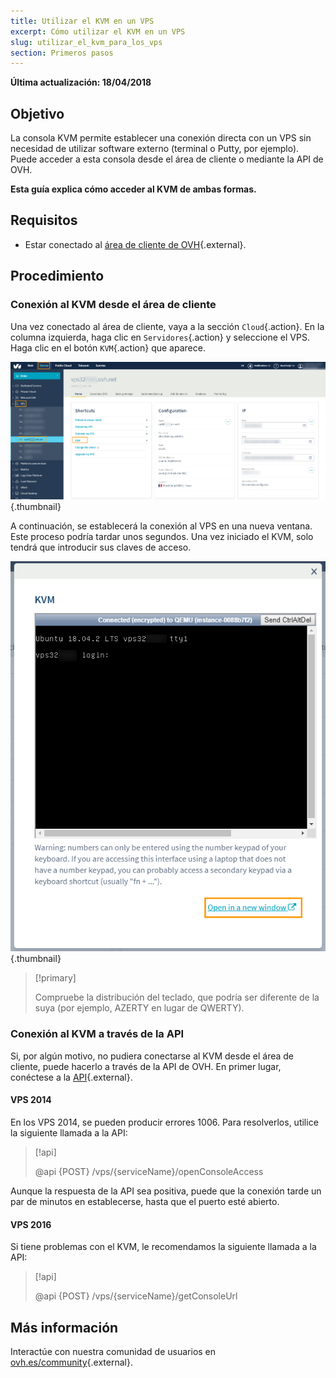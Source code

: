 ```yaml
---
title: Utilizar el KVM en un VPS
excerpt: Cómo utilizar el KVM en un VPS
slug: utilizar_el_kvm_para_los_vps
section: Primeros pasos
---
```


**Última actualización: 18/04/2018**

## Objetivo

La consola KVM permite establecer una conexión directa con un VPS sin necesidad de utilizar software externo (terminal o Putty, por ejemplo). Puede acceder a esta consola desde el área de cliente o mediante la API de OVH.  

**Esta guía explica cómo acceder al KVM de ambas formas.**

## Requisitos

- Estar conectado al [área de cliente de OVH](https://ca.ovh.com/auth/?action=gotomanager){.external}.

## Procedimiento

### Conexión al KVM desde el área de cliente

Una vez conectado al área de cliente, vaya a la sección  `Cloud`{.action}. En la columna izquierda, haga clic en `Servidores`{.action} y seleccione el VPS. Haga clic en el botón `KVM`{.action} que aparece.

![Hacer clic en KVM](images/activating_kvm_manager.png){.thumbnail}

 
A continuación, se establecerá la conexión al VPS en una nueva ventana. Este proceso podría tardar unos segundos. Una vez iniciado el KVM, solo tendrá que introducir sus claves de acceso.

![Conexión al KVM](images/kvm_screen.png){.thumbnail}

> [!primary]
>
> Compruebe la distribución del teclado, que podría ser diferente de la suya (por ejemplo, AZERTY en lugar de QWERTY).
>

### Conexión al KVM a través de la API

Si, por algún motivo, no pudiera conectarse al KVM desde el área de cliente, puede hacerlo a través de la API de OVH. En primer lugar, conéctese a la [API](https://api.ovh.com/){.external}.

#### VPS 2014

En los VPS 2014, se pueden producir errores 1006. Para resolverlos, utilice la siguiente llamada a la API:

> [!api]
>
> @api {POST} /vps/{serviceName}/openConsoleAccess
>

Aunque la respuesta de la API sea positiva, puede que la conexión tarde un par de minutos en establecerse, hasta que el puerto esté abierto.

#### VPS 2016

Si tiene problemas con el KVM, le recomendamos la siguiente llamada a la API:

> [!api]
>
> @api {POST} /vps/{serviceName}/getConsoleUrl
>

## Más información

Interactúe con nuestra comunidad de usuarios en [ovh.es/community](https://community.ovh.com/en/){.external}.

